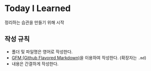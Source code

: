 # Today I Learned
정리하는 습관을 만들기 위해 시작

## 작성 규칙
- 폴더 및 파일명은 영어로 작성한다.
- [GFM (Github Flavored Markdown)](https://help.github.com/articles/github-flavored-markdown/)을 이용하여 작성한다. (확장자는 `.md`)
- 내용은 간결하게 작성한다.